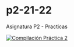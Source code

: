 # p2-21-22
Asignatura P2 - Practicas

[![Compilación Práctica 2](https://github.com/mmorales99/p2-21-22/actions/workflows/compilar_prac2.yml/badge.svg?branch=master&event=workflow_run)](https://github.com/mmorales99/p2-21-22/actions/workflows/compilar_prac2.yml)

